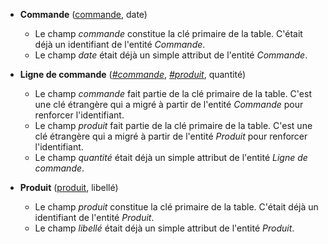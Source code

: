 - **Commande** (<ins>commande</ins>, date)
  - Le champ _commande_ constitue la clé primaire de la table. C'était déjà un identifiant de l'entité _Commande_.
  - Le champ _date_ était déjà un simple attribut de l'entité _Commande_.

- **Ligne de commande** (<ins>_#commande_</ins>, <ins>_#produit_</ins>, quantité)
  - Le champ _commande_ fait partie de la clé primaire de la table. C'est une clé étrangère qui a migré à partir de l'entité _Commande_ pour renforcer l'identifiant.
  - Le champ _produit_ fait partie de la clé primaire de la table. C'est une clé étrangère qui a migré à partir de l'entité _Produit_ pour renforcer l'identifiant.
  - Le champ _quantité_ était déjà un simple attribut de l'entité _Ligne de commande_.

- **Produit** (<ins>produit</ins>, libellé)
  - Le champ _produit_ constitue la clé primaire de la table. C'était déjà un identifiant de l'entité _Produit_.
  - Le champ _libellé_ était déjà un simple attribut de l'entité _Produit_.
